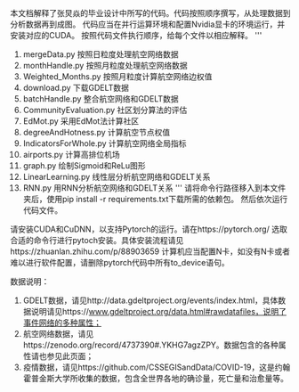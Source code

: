 本文档解释了张炅焱的毕业设计中所写的代码。代码按照顺序撰写，从处理数据到分析数据再到成图。
代码应当在并行运算环境和配置Nvidia显卡的环境运行，并安装对应的CUDA。
按照代码文件执行顺序，给每个文件以相应解释。
'''
1. mergeData.py             按照日粒度处理航空网络数据
2. monthHandle.py           按照月粒度处理航空网络数据
3. Weighted_Months.py       按照月粒度计算航空网络边权值
4. download.py              下载GDELT数据
5. batchHandle.py           整合航空网络和GDELT数据
6. CommunityEvaluation.py   社区划分算法的评估
7. EdMot.py                 采用EdMot法计算社区
8. degreeAndHotness.py      计算航空节点权值
9. IndicatorsForWhole.py    计算航空网络全局指标
10. airports.py             计算高排位机场
11. graph.py                绘制Sigmoid和ReLu图形
12. LinearLearning.py       线性层分析航空网络和GDELT关系
13. RNN.py                  用RNN分析航空网络和GDELT关系
'''
请将命令行路径移入到本文件夹后，使用pip install -r requirements.txt下载所需的依赖包。
然后依次运行代码文件。

请安装CUDA和CuDNN，以支持Pytorch的运行。请在https://pytorch.org/ 选取合适的命令行进行pytoch安装。具体安装流程请见https://zhuanlan.zhihu.com/p/88903659
计算机应当配置N卡，如没有N卡或者难以进行软件配置，请删除pytorch代码中所有to_device语句。

数据说明：
1. GDELT数据，请见http://data.gdeltproject.org/events/index.html，具体数据说明请见https://www.gdeltproject.org/data.html#rawdatafiles，说明了事件网络的多种属性；
2. 航空网络数据，请见https://zenodo.org/record/4737390#.YKHG7agzZPY。数据包含的各种属性请也参见此页面；
3. 疫情数据，请见https://github.com/CSSEGISandData/COVID-19，这是约翰霍普金斯大学所收集的数据，包含全世界各地的确诊量，死亡量和治愈量等。
